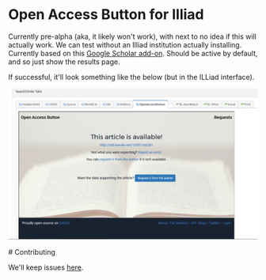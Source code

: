 # Open Access Button for Illiad

Currently pre-alpha (aka, it likely won't work), with next to no idea if this will actually work. We can test without an Illiad institution actually installing. Currently based on this [Google Scholar add-on](https://prometheus.atlas-sys.com/display/ILLiadAddons/*ILLiad+Google+Scholar+Search+Addon). Should be active by default, and so just show the results page.

If successful, it'll look something like the below (but in the ILLiad interface).

![fingers crossed!](https://github.com/OAButton/Open-Access-Button-for-Illiad/blob/master/if_all_is_well.png?raw=true)

# Contributing

We'll keep issues [here](https://github.com/OAButton/discussion/issues).
